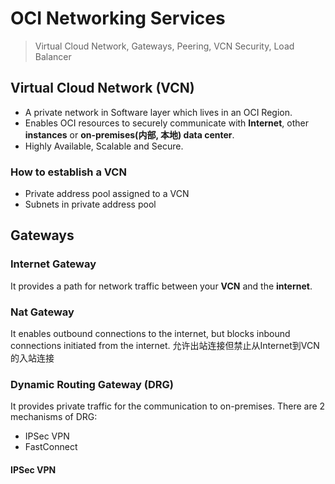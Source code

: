 
# OCI Networking Services


> Virtual Cloud Network, Gateways, Peering, VCN Security, Load Balancer

## Virtual Cloud Network (VCN)

- A private network in Software layer which lives in an OCI Region.
- Enables OCI resources to securely communicate with **Internet**, other **instances** or **on-premises(内部, 本地) data center**.
- Highly Available, Scalable and Secure.

### How to establish a VCN

- Private address pool assigned to a VCN
- Subnets in private address pool

## Gateways

### Internet Gateway 

It provides a path for network traffic between your **VCN** and the **internet**.

### Nat Gateway
It enables outbound connections to the internet, but blocks inbound connections initiated from the internet. 允许出站连接但禁止从Internet到VCN的入站连接

### Dynamic Routing Gateway (DRG)
It provides private traffic for the communication to on-premises.
There are 2 mechanisms of DRG:
- IPSec VPN
- FastConnect

#### IPSec VPN



#### 






<!--stackedit_data:
eyJoaXN0b3J5IjpbMTUyNTMyMzY1MywxMTI0ODI4MjYwLDQzMD
Q4NTY5MV19
-->